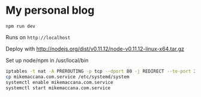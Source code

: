 # My personal blog

`npm run dev`

Runs on `http://localhost`

Deploy with http://nodejs.org/dist/v0.11.12/node-v0.11.12-linux-x64.tar.gz

Set up node/npm in /usr/local/bin

```bash
iptables -t nat -A PREROUTING -p tcp --dport 80 -j REDIRECT --to-port 3000
cp mikemaccana.com.service /etc/systemd/system
systemctl enable mikemaccana.com.service
systemctl start mikemaccana.com.service
```
